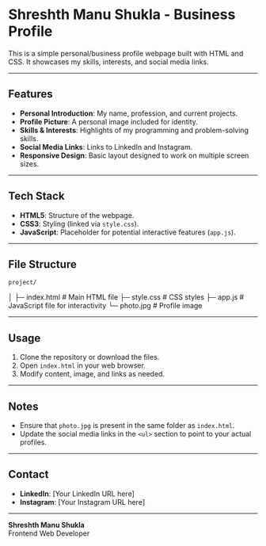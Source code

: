 # Shreshth Manu Shukla - Business Profile

This is a simple personal/business profile webpage built with HTML and CSS. It showcases my skills, interests, and social media links.

---

## Features

- **Personal Introduction**: My name, profession, and current projects.
- **Profile Picture**: A personal image included for identity.
- **Skills & Interests**: Highlights of my programming and problem-solving skills.
- **Social Media Links**: Links to LinkedIn and Instagram.
- **Responsive Design**: Basic layout designed to work on multiple screen sizes.

---

## Tech Stack

- **HTML5**: Structure of the webpage.
- **CSS3**: Styling (linked via `style.css`).
- **JavaScript**: Placeholder for potential interactive features (`app.js`).

---

## File Structure

    project/
│
├─ index.html # Main HTML file
├─ style.css # CSS styles
├─ app.js # JavaScript file for interactivity
└─ photo.jpg # Profile image


---

## Usage

1. Clone the repository or download the files.
2. Open `index.html` in your web browser.
3. Modify content, image, and links as needed.

---

## Notes

- Ensure that `photo.jpg` is present in the same folder as `index.html`.
- Update the social media links in the `<ul>` section to point to your actual profiles.

---

## Contact

- **LinkedIn**: [Your LinkedIn URL here]
- **Instagram**: [Your Instagram URL here]

---

**Shreshth Manu Shukla**  
Frontend Web Developer
